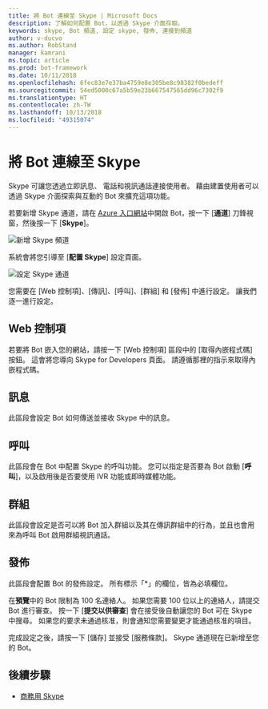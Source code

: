 ```yaml
---
title: 將 Bot 連線至 Skype | Microsoft Docs
description: 了解如何配置 Bot，以透過 Skype 介面存取。
keywords: skype, Bot 頻道, 設定 skype, 發佈, 連接到頻道
author: v-ducvo
ms.author: RobStand
manager: kamrani
ms.topic: article
ms.prod: bot-framework
ms.date: 10/11/2018
ms.openlocfilehash: 6fec83e7e37ba4759e8e305be8c98382f0bedeff
ms.sourcegitcommit: 54ed5000c67a5b59e23b667547565dd96c7302f9
ms.translationtype: HT
ms.contentlocale: zh-TW
ms.lasthandoff: 10/13/2018
ms.locfileid: "49315074"
---
```

# <a name="connect-a-bot-to-skype"></a>將 Bot 連線至 Skype

Skype 可讓您透過立即訊息、 電話和視訊通話連接使用者。 藉由建置使用者可以透過 Skype 介面探索與互動的 Bot 來擴充這項功能。

若要新增 Skype 通道，請在 [Azure 入口網站](https://portal.azure.com/)中開啟 Bot，按一下 [**通道**] 刀鋒視窗，然後按一下 [**Skype**]。

![新增 Skype 頻道](~/media/channels/skype-addchannel.png)

系統會將您引導至 [**配置 Skype**] 設定頁面。

![設定 Skype 通道](~/media/channels/skype_configure.png)

您需要在 [Web 控制項]、[傳訊]、[呼叫]、[群組] 和 [發佈] 中進行設定。 讓我們逐一進行設定。

## <a name="web-control"></a>Web 控制項

若要將 Bot 嵌入您的網站，請按一下 [Web 控制項] 區段中的 [取得內嵌程式碼] 按鈕。 這會將您導向 Skype for Developers 頁面。 請遵循那裡的指示來取得內嵌程式碼。

## <a name="messaging"></a>訊息

此區段會設定 Bot 如何傳送並接收 Skype 中的訊息。

## <a name="calling"></a>呼叫

此區段會在 Bot 中配置 Skype 的呼叫功能。 您可以指定是否要為 Bot 啟動 [**呼叫**]，以及啟用後是否要使用 IVR 功能或即時媒體功能。

## <a name="groups"></a>群組

此區段會設定是否可以將 Bot 加入群組以及其在傳訊群組中的行為，並且也會用來為呼叫 Bot 啟用群組視訊通話。

## <a name="publish"></a>發佈

此區段會配置 Bot 的發佈設定。 所有標示「*」的欄位，皆為必填欄位。

在**預覽**中的 Bot 限制為 100 名連絡人。 如果您需要 100 位以上的連絡人，請提交 Bot 進行審查。 按一下 [**提交以供審查**] 會在接受後自動讓您的 Bot 可在 Skype 中搜尋。 如果您的要求未通過核准，則會通知您需要變更才能通過核准的項目。

完成設定之後，請按一下 [儲存] 並接受 [服務條款]。 Skype 通道現在已新增至您的 Bot。

## <a name="next-steps"></a>後續步驟

* [商務用 Skype](bot-service-channel-connect-skypeforbusiness.md)
